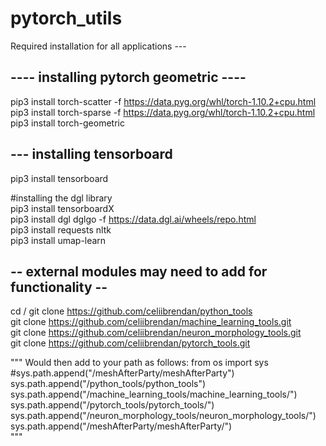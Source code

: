 # pytorch_utils

Required installation for all applications ---

## ---- installing pytorch geometric ----

pip3 install torch-scatter -f https://data.pyg.org/whl/torch-1.10.2+cpu.html  
pip3 install torch-sparse -f https://data.pyg.org/whl/torch-1.10.2+cpu.html  
pip3 install torch-geometric

## --- installing tensorboard
pip3 install tensorboard  

#installing the dgl library  
pip3 install tensorboardX  
pip3 install dgl dglgo -f https://data.dgl.ai/wheels/repo.html  
pip3 install requests nltk  
pip3 install umap-learn  


## -- external modules may need to add for functionality --
cd /
git clone https://github.com/celiibrendan/python_tools  
git clone https://github.com/celiibrendan/machine_learning_tools.git  
git clone https://github.com/celiibrendan/neuron_morphology_tools.git  
git clone https://github.com/celiibrendan/pytorch_tools.git  

"""
Would then add to your path as follows: 
from os import sys  
#sys.path.append("/meshAfterParty/meshAfterParty")  
sys.path.append("/python_tools/python_tools")  
sys.path.append("/machine_learning_tools/machine_learning_tools/")  
sys.path.append("/pytorch_tools/pytorch_tools/")  
sys.path.append("/neuron_morphology_tools/neuron_morphology_tools/")  
sys.path.append("/meshAfterParty/meshAfterParty/")  
"""
